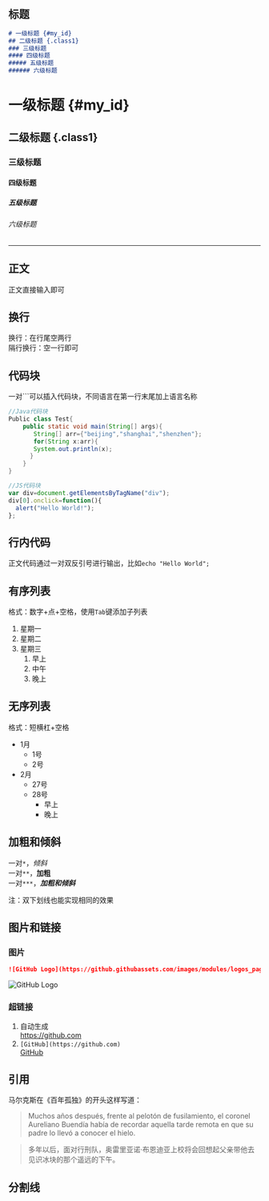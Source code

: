 ## 标题
```markdown
# 一级标题 {#my_id}
## 二级标题 {.class1}
### 三级标题
#### 四级标题
##### 五级标题
###### 六级标题
```
# 一级标题 {#my_id}
## 二级标题 {.class1}
### 三级标题
#### 四级标题
##### 五级标题
###### 六级标题
___
## 正文
正文直接输入即可  

## 换行
换行：在行尾空两行  
隔行换行：空一行即可

## 代码块
一对```可以插入代码块，不同语言在第一行末尾加上语言名称  
```java
//Java代码块
Public class Test{
    public static void main(String[] args){
       String[] arr={"beijing","shanghai","shenzhen"};
       for(String x:arr){
       System.out.println(x);
      }
    }
}
```
```js
//JS代码块
var div=document.getElementsByTagName("div");
div[0].onclick=function(){
  alert("Hello World!");
};
```

## 行内代码
正文代码通过一对双反引号进行输出，比如``echo "Hello World";``

## 有序列表
格式：数字+点+空格，使用``Tab``键添加子列表
1. 星期一
2. 星期二
3. 星期三
   1. 早上
   2. 中午
   3. 晚上

## 无序列表
格式：短横杠+空格
- 1月
  - 1号
  - 2号
- 2月
  - 27号
  - 28号
    - 早上
    - 晚上

## 加粗和倾斜
一对``*``，*倾斜*  
一对``**``，**加粗**  
一对``***``，***加粗和倾斜***

注：双下划线也能实现相同的效果

## 图片和链接
### 图片
```markdown
![GitHub Logo](https://github.githubassets.com/images/modules/logos_page/GitHub-Mark.png)
```
![GitHub Logo](https://github.githubassets.com/images/modules/logos_page/GitHub-Mark.png)

### 超链接
1. 自动生成  
https://github.com
2. ``[GitHub](https://github.com)``  
[GitHub](https://github.com)

## 引用
马尔克斯在《百年孤独》的开头这样写道： 
> Muchos años después, frente al pelotón de fusilamiento, el coronel Aureliano Buendía había de
recordar aquella tarde remota en que su padre lo llevó a conocer el hielo.  

> 多年以后，面对行刑队，奥雷里亚诺·布恩迪亚上校将会回想起父亲带他去见识冰块的那个遥远的下午。

## 分割线
```

```